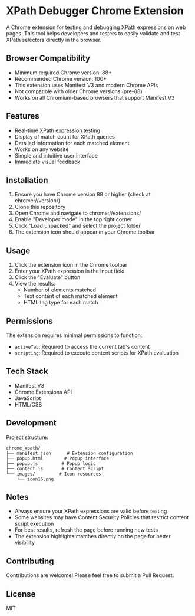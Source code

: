 # XPath Debugger Chrome Extension

A Chrome extension for testing and debugging XPath expressions on web pages. This tool helps developers and testers to easily validate and test XPath selectors directly in the browser.

## Browser Compatibility

- Minimum required Chrome version: 88+
- Recommended Chrome version: 100+
- This extension uses Manifest V3 and modern Chrome APIs
- Not compatible with older Chrome versions (pre-88)
- Works on all Chromium-based browsers that support Manifest V3

## Features

- Real-time XPath expression testing
- Display of match count for XPath queries
- Detailed information for each matched element
- Works on any website
- Simple and intuitive user interface
- Immediate visual feedback

## Installation

1. Ensure you have Chrome version 88 or higher (check at chrome://version/)
2. Clone this repository
3. Open Chrome and navigate to chrome://extensions/
4. Enable "Developer mode" in the top right corner
5. Click "Load unpacked" and select the project folder
6. The extension icon should appear in your Chrome toolbar

## Usage

1. Click the extension icon in the Chrome toolbar
2. Enter your XPath expression in the input field
3. Click the "Evaluate" button
4. View the results:
   - Number of elements matched
   - Text content of each matched element
   - HTML tag type for each match

## Permissions

The extension requires minimal permissions to function:

- `activeTab`: Required to access the current tab's content
- `scripting`: Required to execute content scripts for XPath evaluation

## Tech Stack

- Manifest V3
- Chrome Extensions API
- JavaScript
- HTML/CSS

## Development

Project structure:

```
chrome_xpath/
├── manifest.json      # Extension configuration
├── popup.html        # Popup interface
├── popup.js         # Popup logic
├── content.js       # Content script
└── images/         # Icon resources
    └── icon16.png
```

## Notes

- Always ensure your XPath expressions are valid before testing
- Some websites may have Content Security Policies that restrict content script execution
- For best results, refresh the page before running new tests
- The extension highlights matches directly on the page for better visibility

## Contributing

Contributions are welcome! Please feel free to submit a Pull Request.

## License

MIT